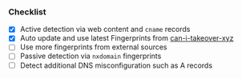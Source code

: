 ### Checklist

- [x] Active detection via web content and `cname` records
- [x] Auto update and use latest Fingerprints from [can-i-takeover-xyz](https://github.com/EdOverflow/can-i-take-over-xyz)
- [ ] Use more fingerprints from external sources
- [ ] Passive detection via `nxdomain` fingerprints
- [ ] Detect additional DNS misconfiguration such as A records
